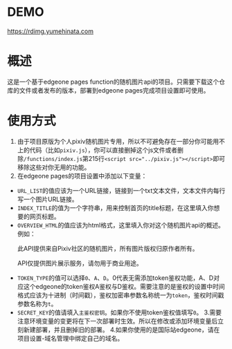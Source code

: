 # DEMO
https://rdimg.yumehinata.com
# 概述
这是一个基于edgeone pages function的随机图片api的项目。只需要下载这个仓库的文件或者发布的版本，部署到edgeone pages完成项目设置即可使用。
# 使用方式
1. 由于项目原版为个人pixiv随机图片专用，所以不可避免存在一部分你可能用不上的代码（比如`pixiv.js`），你可以直接删掉这个js文件或者删除`/functions/index.js`第215行`<script src="../pixiv.js"></script>`即可移除这些对你无用的功能。
2. 在edgeone pages的项目设置中添加以下变量：
- `URL_LIST`的值应该为一个URL链接，链接到一个txt文本文件，文本文件内每行写一个图片URL链接。
- `INDEX_TITLE`的值为一个字符串，用来控制首页的title标题，在这里填入你想要的网页标题。
- `OVERVIEW_HTML`的值应该为html格式，这里填入你对这个随机图片api的概述。例如：
    <p>此API提供来自Pixiv社区的随机图片，所有图片版权归原作者所有。</p><p>API仅提供图片展示服务，请勿用于商业用途。</p>
- `TOKEN_TYPE`的值可以选择`0`、`A`、`D`。0代表无需添加token鉴权功能，A、D对应这个edgeone的token鉴权A鉴权与D鉴权。需要注意的是鉴权的设置中时间格式应该为十进制（时间戳），鉴权加密串参数名称统一为`token`，鉴权时间戳参数名称为`t`。
- `SECRET_KEY`的值请填入`主鉴权密钥`。如果你不使用token鉴权值填写`0`。
3.需要注意环境变量的变更将在下一次部署时生效。所以在修改或添加环境变量后立刻新建部署，并且删掉旧的部署。
4.如果你使用的是国际站edgeone，请在项目设置-域名管理中绑定自己的域名。